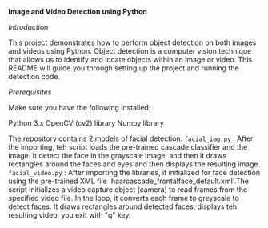 **Image and Video Detection using Python**

*Introduction*

This project demonstrates how to perform object detection on both images and videos using Python. Object detection is a computer vision technique that allows us to identify and locate objects within an image or video. This README will guide you through setting up the project and running the detection code.

*Prerequisites*

Make sure you have the following installed:

Python 3.x
OpenCV (cv2) library
Numpy library

The repository contains 2 models of facial detection:
`facial_img.py` : After the importing, teh script loads the pre-trained cascade classifier and the image. It detect the face in the grayscale image, and then it draws rectangles around the faces and eyes and then displays the resulting image.
`facial_video.py` : After importing the libraries, it initialized for face detection using the pre-trained XML file 'haarcascade_frontalface_default.xml'.The script initializes a video capture object (camera) to read frames from the specified video file. In the loop, it converts each frame to greyscale to detect faces. It draws rectangles around detected faces, displays teh resulting video, you exit with "q" key.

